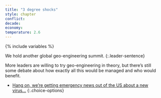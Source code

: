 ```yaml
---
title: "3 degree shocks"
style: chapter
conflict: 
decade: 
economy: 
temperature: 2.6
---
```


{% include variables %}

We hold another global geo-engineering summit.
{:.leader-sentence}

More leaders are willing to try geo-engineering in theory, but there’s still some debate about how exactly all this would be managed and who would benefit.

- [Hang on, we’re getting emergency news out of the US about a new virus…](chapter_zoonotic-pandemic.html)
{:.choice-options}
